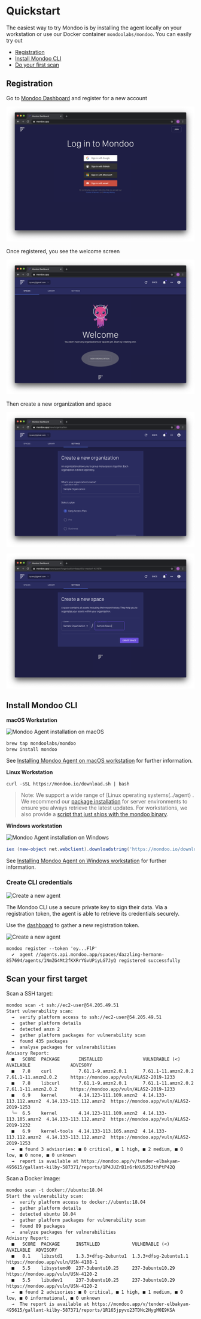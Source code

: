# Quickstart

The easiest way to try Mondoo is by installing the agent locally on your workstation or use our  Docker container `mondoolabs/mondoo`. You can easily try out

* [Registration](#registration)
* [Install Mondoo CLI](#install-mondoo-cli)
* [Do your first scan](#do-your-first-scan)

## Registration

Go to [Mondoo Dashboard](https://mondoo.app) and register for a new account

![Mondoo Registration](./register.png)

Once registered, you see the welcome screen

![Create a new organization](./welcome.png)

Then create a new organization and space

![Create a new organization](./createorganization.png)

![Create a new space](./createspace.png)

## Install Mondoo CLI

**macOS Workstation**

![Mondoo Agent installation on macOS](./static/videos/mondoo-setup-macos.gif)

```
brew tap mondoolabs/mondoo
brew install mondoo
```

See [Installing Mondoo Agent on macOS workstation](../installation/macos.md) for further information.

**Linux Workstation**

```
curl -sSL https://mondoo.io/download.sh | bash
```

> Note: We support a wide range of [Linux operating systems(../agent) . We recommend our [package installation](../agent/installation/bash#installing-mondoo-agent-via-bash-script) for server environments to ensure you always retrieve the latest updates. For workstations, we also provide a [script that just ships with the mondoo binary]((../agent/installation/binaries)).

**Windows workstation**

![Mondoo Agent installation on Windows](../assets/windows_mondoo_install.png)

```powershell
iex (new-object net.webclient).downloadstring('https://mondoo.io/download.ps1')
```
See [Installing Mondoo Agent on Windows workstation](../agent/installation/windows) for further information.

### Create CLI credentials

![Create a new agent](../assets/quickstart/spacedashboard.png)

The Mondoo CLI use a secure private key to sign their data. Via a registration token, the agent is able to retrieve its credentials securely.

Use the [dashboard](../agent/installation/registration#agent-registration) to gather a new registration token.

![Create a new agent](../assets/quickstart/addagent.png)


```
mondoo register --token 'ey...FlP'
  ✔  agent //agents.api.mondoo.app/spaces/dazzling-hermann-857694/agents/1NmZG4Mt2fKXRrYGvUPiyLG7JyQ registered successfully
```

## Scan your first target

Scan a SSH target:

```
mondoo scan -t ssh://ec2-user@54.205.49.51
Start vulnerability scan:
  →  verify platform access to ssh://ec2-user@54.205.49.51
  →  gather platform details
  →  detected amzn 2
  →  gather platform packages for vulnerability scan
  →  found 435 packages
  →  analyse packages for vulnerabilities
Advisory Report:
  ■   SCORE  PACKAGE       INSTALLED               VULNERABLE (<)          AVAILABLE               ADVISORY
  ■   7.8    curl          7.61.1-9.amzn2.0.1      7.61.1-11.amzn2.0.2     7.61.1-11.amzn2.0.2     https://mondoo.app/vuln/ALAS2-2019-1233
  ■   7.8    libcurl       7.61.1-9.amzn2.0.1      7.61.1-11.amzn2.0.2     7.61.1-11.amzn2.0.2     https://mondoo.app/vuln/ALAS2-2019-1233
  ■   6.9    kernel        4.14.123-111.109.amzn2  4.14.133-113.112.amzn2  4.14.133-113.112.amzn2  https://mondoo.app/vuln/ALAS2-2019-1253
  ╰─  6.5    kernel        4.14.123-111.109.amzn2  4.14.133-113.105.amzn2  4.14.133-113.112.amzn2  https://mondoo.app/vuln/ALAS2-2019-1232
  ■   6.9    kernel-tools  4.14.133-113.105.amzn2  4.14.133-113.112.amzn2  4.14.133-113.112.amzn2  https://mondoo.app/vuln/ALAS2-2019-1253
  →  ■ found 3 advisories: ■ 0 critical, ■ 1 high, ■ 2 medium, ■ 0 low, ■ 0 none, ■ 0 unknown
  →  report is available at https://mondoo.app/v/tender-elbakyan-495615/gallant-kilby-587371/reports/1P4JUZrB1n6rkKU5J5JthPtP42Q
  ```

Scan a Docker image:

```
mondoo scan -t docker://ubuntu:18.04
Start the vulnerability scan:
  →  verify platform access to docker://ubuntu:18.04
  →  gather platform details
  →  detected ubuntu 18.04
  →  gather platform packages for vulnerability scan
  →  found 89 packages
  →  analyze packages for vulnerabilities
Advisory Report:
  ■   SCORE  PACKAGE      INSTALLED            VULNERABLE (<)         AVAILABLE  ADVISORY
  ■   8.1    libzstd1     1.3.3+dfsg-2ubuntu1  1.3.3+dfsg-2ubuntu1.1             https://mondoo.app/vuln/USN-4108-1
  ■   5.5    libsystemd0  237-3ubuntu10.25     237-3ubuntu10.29                  https://mondoo.app/vuln/USN-4120-2
  ■   5.5    libudev1     237-3ubuntu10.25     237-3ubuntu10.29                  https://mondoo.app/vuln/USN-4120-2
  →  ■ found 2 advisories: ■ 0 critical, ■ 1 high, ■ 1 medium, ■ 0 low, ■ 0 informational, ■ 0 unknown
  →  The report is available at https://mondoo.app/v/tender-elbakyan-495615/gallant-kilby-587371/reports/1R165jpyvo23TDNc2HygM0E9KSA

```